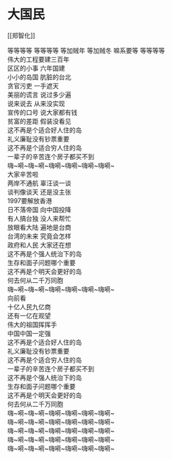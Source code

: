 # 大国民

[[郑智化]]

等等等等 等等等等
等加贼年 等加贼冬
嘛系要等 等等等等  
伟大的工程要建三百年  
区区的小事 六年国建  
小小的岛国 肮脏的台北  
贪官污吏 一手遮天  
美丽的谎言 说过多少遍  
说来说去 从来没实现  
宣传的口号 说大家都有钱  
贫富的差距 假装没看见  
这不再是个适合好人住的岛  
礼义廉耻没有钞票重要  
这不再是个适合穷人住的岛  
一辈子的辛苦连个房子都买不到  
嗨~嗬~嗨~嗬~嗨嗬~嗨嗬~嗨嗬~嗨嗬~  
大家辛苦啦  
两岸不通航 辜汪谈一谈  
谈判像谈天 还是没主张  
1997要解放香港  
日不落帝国 向中国投降  
有人搞台独 没人来帮忙  
放眼看大陆 遍地是台商  
台湾的未来 究竟会怎样  
政府和人民 大家还在想  
这不再是个强人统治下的岛  
生存和面子问题哪个重要  
这不再是个明天会更好的岛  
何去何从二千万同胞  
嗨~嗬~嗨~嗬~嗨嗬~嗨嗬~嗨嗬~嗨嗬~  
向前看  
十亿人民九亿商  
还有一亿在观望  
伟大的祖国挥挥手  
中国中国一定强  
这不再是个适合好人住的岛  
礼义廉耻没有钞票重要  
这不再是个适合穷人住的岛  
一辈子的辛苦连个房子都买不到  
这不再是个强人统治下的岛  
生存和面子问题哪个重要  
这不再是个明天会更好的岛  
何去何从二千万同胞  
嗨~嗬~嗨~嗬~嗨嗬~嗨嗬~嗨嗬~嗨嗬~  
嗨~嗬~嗨~嗬~嗨嗬~嗨嗬~嗨嗬~嗨嗬~  
嗨~嗬~嗨~嗬~嗨嗬~嗨嗬~嗨嗬~嗨嗬~  
嗨~嗬~嗨~嗬~嗨嗬~嗨嗬~嗨嗬~嗨嗬~  
嗨~嗬~嗨~嗬~嗨嗬~嗨嗬~嗨嗬~嗨嗬~







